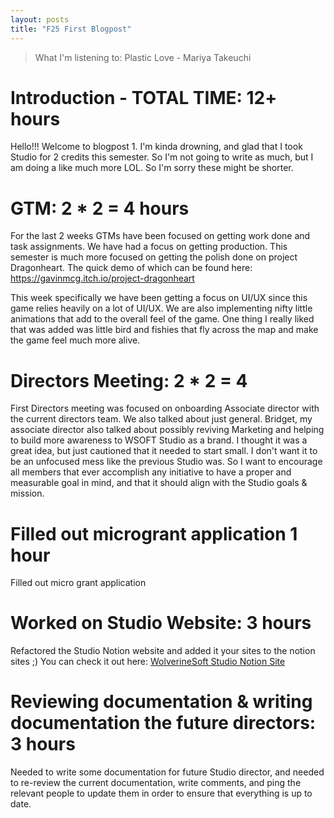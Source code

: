 ```yaml
---
layout: posts
title: "F25 First Blogpost"
---
```


> What I'm listening to: Plastic Love - Mariya Takeuchi

# Introduction - TOTAL TIME: 12+ hours
Hello!!! Welcome to blogpost 1. I'm kinda drowning, and glad that I took Studio for 2 credits this semester. So I'm not going to write as much, but I am doing a like much more LOL. So I'm sorry these might be shorter.

# GTM: 2 * 2 = 4 hours
For the last 2 weeks GTMs have been focused on getting work done and task assignments. We have had a focus on getting production. This semester is much more focused on getting the polish done on project Dragonheart. The quick demo of which can be found here: https://gavinmcg.itch.io/project-dragonheart

This week specifically we have been getting a focus on UI/UX since this game relies heavily on a lot of UI/UX. We are also implementing nifty little animations that add to the overall feel of the game. One thing I really liked that was added was little bird and fishies that fly across the map and make the game feel much more alive.

# Directors Meeting: 2 * 2 = 4
First Directors meeting was focused on onboarding Associate director with the current directors team. We also talked about just general. Bridget, my associate director also talked about possibly reviving Marketing and helping to build more awareness to WSOFT Studio as a brand. I thought it was a great idea, but just cautioned that it needed to start small. I don't want it to be an unfocused mess like the previous Studio was. So I want to encourage all members that ever accomplish any initiative to have a proper and measurable goal in mind, and that it should align with the Studio goals & mission.

# Filled out microgrant application 1 hour 
Filled out micro grant application

# Worked on Studio Website: 3 hours
Refactored the Studio Notion website and added it your sites to the notion sites ;) You can check it out here: [WolverineSoft Studio Notion Site](https://wolverinesoftstudio.notion.site/)

# Reviewing documentation & writing documentation the future directors: 3 hours
Needed to write some documentation for future Studio director, and needed to re-review the current documentation, write comments, and ping the relevant people to update them in order to ensure that everything is up to date.



